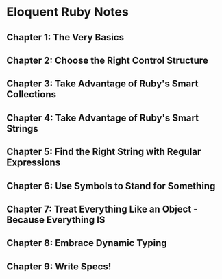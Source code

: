 # Eloquent Ruby Notes

## Chapter 1: The Very Basics

## Chapter 2: Choose the Right Control Structure 

## Chapter 3: Take Advantage of Ruby's Smart Collections 

## Chapter 4: Take Advantage of Ruby's Smart Strings

## Chapter 5: Find the Right String with Regular Expressions

## Chapter 6: Use Symbols to Stand for Something 

## Chapter 7: Treat Everything Like an Object - Because Everything IS

## Chapter 8: Embrace Dynamic Typing 

## Chapter 9: Write Specs!